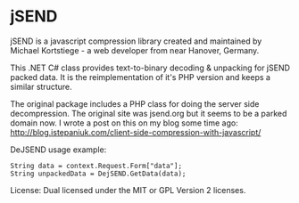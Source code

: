 jSEND
====
jSEND is a javascript compression library created and maintained by 
Michael Kortstiege - a web developer from near Hanover, Germany.

This .NET C# class provides text-to-binary decoding & unpacking for 
jSEND packed data. It is the reimplementation of it's PHP version and 
keeps a similar structure.

The original package includes a PHP class for doing the server side
decompression. The original site was jsend.org but it seems to be a parked domain now.
I wrote a post on this on my blog some time ago: 
http://blog.istepaniuk.com/client-side-compression-with-javascript/

DeJSEND usage example:

    String data = context.Request.Form["data"];
    String unpackedData = DejSEND.GetData(data); 

License: Dual licensed under the MIT or GPL Version 2 licenses.

